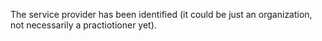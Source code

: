 The service provider has been identified (it could be just an organization, not necessarily a practiotioner yet).